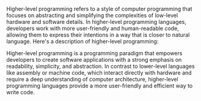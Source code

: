 Higher-level programming refers to a style of computer programming that focuses on abstracting and simplifying the complexities of low-level hardware and software details. In higher-level programming languages, developers work with more user-friendly and human-readable code, allowing them to express their intentions in a way that is closer to natural language. Here's a description of higher-level programming:

Higher-level programming is a programming paradigm that empowers developers to create software applications with a strong emphasis on readability, simplicity, and abstraction. In contrast to lower-level languages like assembly or machine code, which interact directly with hardware and require a deep understanding of computer architecture, higher-level programming languages provide a more user-friendly and efficient way to write code.

